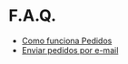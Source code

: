 # F.A.Q.


 - [Como funciona Pedidos](/faq/pedidoexemploA.md)
 - [Enviar pedidos por e-mail](/faq/pedidoemail.md)
 
